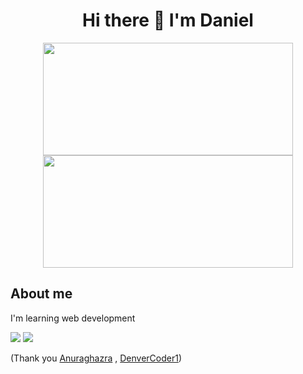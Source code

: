 <h1 align="center">Hi there 👋 I'm Daniel</h1>

<p align="center">
 
  <img height="180em" src="https://github-readme-stats.vercel.app/api?username=luis-dt&show_icons=true&hide_border=true&count_private=true&include_all_commits=true&theme=prussian&hide_stars=false" width = 400 />
   <img height="180em" src = "https://github-readme-streak-stats.herokuapp.com?user=luis-dt&theme=prussian&hide_border=true" width = 400>
</p>
 
 
 ## About me
 I'm learning web development
 
<img src="https://github-readme-stats.vercel.app/api/top-langs/?username=luis-dt&layout=compact&theme=tokyonight&hide_border=true&card_width=450" />

<img src="https://github-readme-stats.vercel.app/api/wakatime?username=ltisoy&theme=tokyonight&hide_border=true&card_width=450" />


(Thank you <a target="_blank" href="https://github.com/anuraghazra/github-readme-stats">Anuraghazra</a> , <a target="_blank" href="https://github.com/DenverCoder1/github-readme-streak-stats">DenverCoder1</a>)
